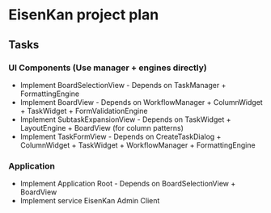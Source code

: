 # EisenKan project plan
## Tasks
### UI Components (Use manager + engines directly)
- Implement BoardSelectionView - Depends on
TaskManager + FormattingEngine
- Implement BoardView - Depends on
WorkflowManager + ColumnWidget + TaskWidget + FormValidationEngine
- Implement SubtaskExpansionView - Depends on
TaskWidget + LayoutEngine + BoardView (for column patterns)
- Implement TaskFormView - Depends on
CreateTaskDialog + ColumnWidget + TaskWidget + WorkflowManager +
FormattingEngine

### Application
- Implement Application Root - Depends on BoardSelectionView + BoardView
- Implement service EisenKan Admin Client
